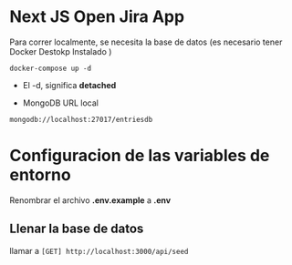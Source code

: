 # Next JS Open Jira App

Para correr localmente, se necesita la base de datos (es necesario tener Docker Destokp Instalado )
```
docker-compose up -d
```

* El -d, significa  __detached__

* MongoDB URL local
```
mongodb://localhost:27017/entriesdb
```

# Configuracion de las variables de entorno
Renombrar el archivo __.env.example__ a __.env__


## Llenar la base de datos
llamar a 
```[GET] http://localhost:3000/api/seed```